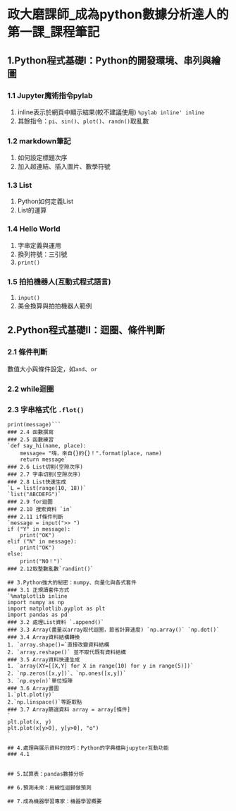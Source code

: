 
# **政大磨課師_成為python數據分析達人的第一課_課程筆記**

## 1.Python程式基礎I：Python的開發環境、串列與繪圖
### 1.1 Jupyter魔術指令pylab
  1. inline表示於網頁中顯示結果(較不建議使用)
  `%pylab inline' inline`
  2. 其餘指令：`pi`、`sin()`、`plot()`、`randn()`取亂數
### 1.2 markdown筆記
  1. 如何設定標題次序
  2. 加入超連結、插入圖片、數學符號
### 1.3 List
  1. Python如何定義List
  2. List的運算
### 1.4 Hello World
  1. 字串定義與運用
  2. 換列符號：三引號
  3. `print()`
### 1.5 拍拍機器人(互動式程式語言)
  1. `input()`
  2. 美金換算與拍拍機器人範例
  
## 2.Python程式基礎II：迴圈、條件判斷
### 2.1 條件判斷
  數值大小與條件設定，如`and`、`or`
### 2.2 while迴圈
### 2.3 字串格式化 `.flot()`
  ```message= "嗨，來自{}的{}".format(place, name)
  print(message)```
### 2.4 函數撰寫
### 2.5 函數練習
  `def say_hi(name, place):
      message= "嗨，來自{}的{}！".format(place, name)
      return message`
### 2.6 List切割(空隙次序)
### 2.7 字串切割(空隙次序)
### 2.8 List快速生成
  `L = list(range(10, 18))`
  `list("ABCDEFG")`
### 2.9 for迴圈
### 2.10 搜索資料 `in`
### 2.11 if條件判斷
  `message = input(">> ")
  if ("Y" in message):
      print("OK")
  elif ("N" in message):
      print("OK")
  else:
      print("NO！")`
### 2.12取整數亂數`randint()`

## 3.Python強大的秘密：numpy、向量化與各式套件
### 3.1 正規讀套件方式
  `%matplotlib inline 
  import numpy as np 
  import matplotlib.pyplot as plt
  import pandas as pd`
### 3.2 處理List資料 `.append()`
### 3.3 Array(盡量以array取代迴圈，節省計算速度) `np.array()` `np.dot()`
### 3.4 Array資料結構轉換 
  1. `array.shape()=`直接改變資料結構
  2. `array.reshape()` 並不取代既有資料結構
### 3.5 Array資料快速生成
  1. `array(XY=[[X,Y] for X in range(10) for y in range(5)])`
  2. `np.zeros([x,y])`、`np.ones([x,y])`
  3. `np.eye(n)`單位矩陣
### 3.6 Array畫圖
  1.`plt.plot(y)`
  2.`np.linspace()`等距取點
### 3.7 Array篩選資料 array = array[條件]
  `
  plt.plot(x, y)
  plt.plot(x[y>0], y[y>0], "o")
  `

## 4.處理與展示資料的技巧：Python的字典檔與jupyter互動功能
### 4.1


## 5.試算表：pandas數據分析

## 6.預測未來：用線性迴歸做預測

## 7.成為機器學習專家：機器學習概要
